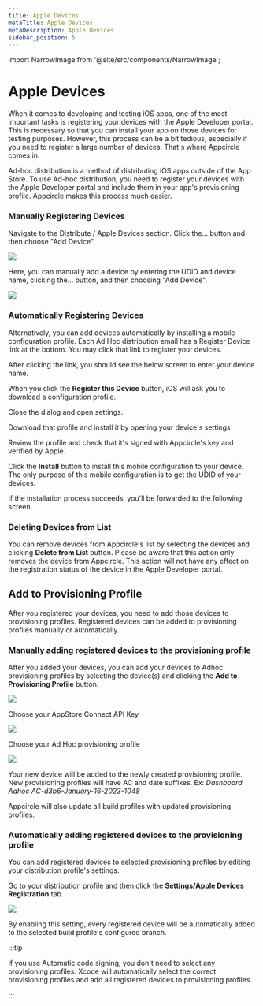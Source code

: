 ```yaml
---
title: Apple Devices
metaTitle: Apple Devices
metaDescription: Apple Devices
sidebar_position: 5
---
```


import NarrowImage from '@site/src/components/NarrowImage';

# Apple Devices

When it comes to developing and testing iOS apps, one of the most important tasks is registering your devices with the Apple Developer portal. This is necessary so that you can install your app on those devices for testing purposes. However, this process can be a bit tedious, especially if you need to register a large number of devices. That's where Appcircle comes in.

Ad-hoc distribution is a method of distributing iOS apps outside of the App Store. To use Ad-hoc distribution, you need to register your devices with the Apple Developer portal and include them in your app's provisioning profile. Appcircle makes this process much easier.

### Manually Registering Devices

Navigate to the Distribute / Apple Devices section. Click the... button and then choose "Add Device".


![](<https://cdn.appcircle.io/docs/assets/adhoc-adddevice1.png>)

Here, you can manually add a device by entering the UDID and device name, clicking the... button, and then choosing "Add Device". 

![](<https://cdn.appcircle.io/docs/assets/adhoc-adddevice2.png>)

### Automatically Registering Devices

Alternatively, you can add devices automatically by installing a mobile configuration profile. Each Ad Hoc distribution email has a Register Device link at the bottom. You may click that link to register your devices. 


<NarrowImage src="https://cdn.appcircle.io/docs/assets/adhoc-email1.png" width="300" />


After clicking the link, you should see the below screen to enter your device name.

<NarrowImage src="https://cdn.appcircle.io/docs/assets/adhoc-email2.png" width="300"/>


When you click the **Register this Device** button, iOS will ask you to download a configuration profile.

<NarrowImage src="https://cdn.appcircle.io/docs/assets/adhoc-email3.png" width="300" />

Close the dialog and open settings.

<NarrowImage src="https://cdn.appcircle.io/docs/assets/adhoc-email4.png" width="300" />


Download that profile and install it by opening your device's settings

<NarrowImage src="https://cdn.appcircle.io/docs/assets/adhoc-ios-settings1.png" width="300"/>

Review the profile and check that it's signed with Appcircle's key and verified by Apple.

<NarrowImage src="https://cdn.appcircle.io/docs/assets/adhoc-ios-settings2.png" width="300"/>

Click the **Install** button to install this mobile configuration to your device. The only purpose of this mobile configuration is to get the UDID of your devices.

<NarrowImage src="https://cdn.appcircle.io/docs/assets/adhoc-ios-settings3.png" width="300" />

If the installation process succeeds, you'll be forwarded to the following screen. 

<NarrowImage src="https://cdn.appcircle.io/docs/assets/adhoc-profile-success.png" width="300" />


### Deleting Devices from List

You can remove devices from Appcircle's list by selecting the devices and clicking **Delete from List** button. Please be aware that this action only removes the device from Appcircle. This action will not have any effect on the registration status of the device in the
Apple Developer portal.

## Add to Provisioning Profile

After you registered your devices, you need to add those devices to provisioning profiles. Registered devices can be added to provisioning profiles manually or automatically. 

### Manually adding registered devices to the provisioning profile 

After you added your devices, you can add your devices to Adhoc provisioning profiles by selecting the device(s) and clicking the **Add to Provisioning Profile** button.

![](<https://cdn.appcircle.io/docs/assets/adhoc-addprovision1.png>)

Choose your AppStore Connect API Key

![](<https://cdn.appcircle.io/docs/assets/adhoc-selectkey.png>)

Choose your Ad Hoc provisioning profile

![](<https://cdn.appcircle.io/docs/assets/adhoc-selectprofile.png>)

Your new device will be added to the newly created provisioning profile. New provisioning profiles will have AC and date suffixes. Ex: _Dashboard Adhoc AC-d3b6-January-16-2023-1048_

Appcircle will also update all build profiles with updated provisioning profiles.

### Automatically adding registered devices to the provisioning profile 

You can add registered devices to selected provisioning profiles by editing your distribution profile's settings.

Go to your distribution profile and then click the **Settings/Apple Devices Registration** tab.

![](<https://cdn.appcircle.io/docs/assets/adhoc-profile-auto.png>)

By enabling this setting, every registered device will be automatically added to the selected build profile's configured branch.

:::tip

If you use Automatic code signing, you don't need to select any provisioning profiles. Xcode will automatically select the correct provisioning profiles and add all registered devices to provisioning profiles.

:::
